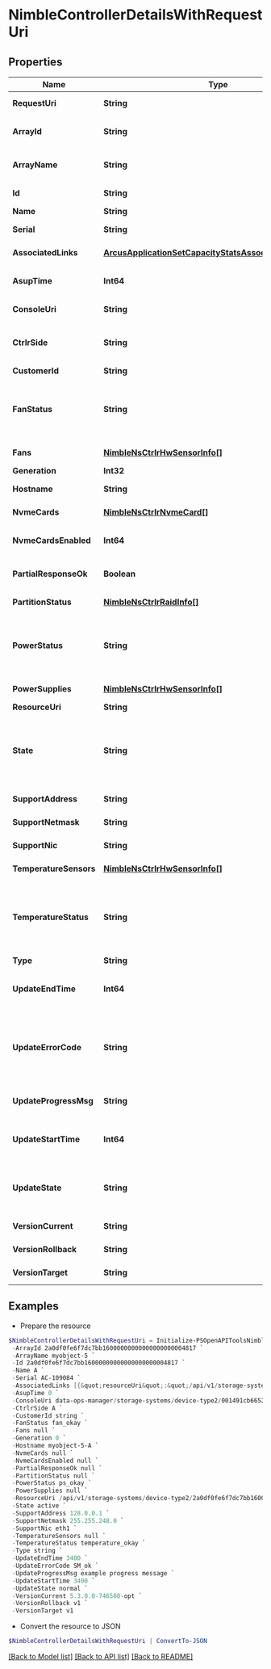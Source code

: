 # NimbleControllerDetailsWithRequestUri
## Properties

Name | Type | Description | Notes
------------ | ------------- | ------------- | -------------
**RequestUri** | **String** | requestUri for detailed controller object | [optional] 
**ArrayId** | **String** | Rest ID of the array containing this controller. | [optional] 
**ArrayName** | **String** | Name of the array containing this controller. | [optional] 
**Id** | **String** | Identifier of the controller. | [optional] 
**Name** | **String** | Name of the controller. | [optional] 
**Serial** | **String** | Serial number for this controller. | [optional] 
**AssociatedLinks** | [**ArcusApplicationSetCapacityStatsAssociatedLinksInner[]**](ArcusApplicationSetCapacityStatsAssociatedLinksInner.md) | Associated Links Details | [optional] 
**AsupTime** | **Int64** | Time of the last autosupport by the controller. | [optional] 
**ConsoleUri** | **String** | consoleUri for detailed storage object | [optional] 
**CtrlrSide** | **String** | Identifies which controller this is on its array. Possible values: &#39;A&#39;, &#39;B&#39;. | [optional] 
**CustomerId** | **String** | customerId | [optional] 
**FanStatus** | **String** | Overall fan status for the controller. Possible values: &#39;fan_failed&#39;, &#39;fan_okay&#39;, &#39;fan_alerted&#39;, &#39;fan_unknown&#39;. | [optional] 
**Fans** | [**NimbleNsCtrlrHwSensorInfo[]**](NimbleNsCtrlrHwSensorInfo.md) | Status for each fan in the controller. | [optional] 
**Generation** | **Int32** | generation | [optional] 
**Hostname** | **String** | Host name for the controller. | [optional] 
**NvmeCards** | [**NimbleNsCtrlrNvmeCard[]**](NimbleNsCtrlrNvmeCard.md) | List of NVMe accelerator cards. | [optional] 
**NvmeCardsEnabled** | **Int64** | Indicates if the NVMe accelerator card is enabled. | [optional] 
**PartialResponseOk** | **Boolean** | Indicate that it is ok to provide partially available response. | [optional] 
**PartitionStatus** | [**NimbleNsCtrlrRaidInfo[]**](NimbleNsCtrlrRaidInfo.md) | Status of the system&#39;s raid partitions. | [optional] 
**PowerStatus** | **String** | Overall power supply status for the controller. Possible values: &#39;ps_alerted&#39;, &#39;ps_okay&#39;, &#39;ps_failed&#39;, &#39;ps_unknown&#39;. | [optional] 
**PowerSupplies** | [**NimbleNsCtrlrHwSensorInfo[]**](NimbleNsCtrlrHwSensorInfo.md) | Status for each power supply in the controller. | [optional] 
**ResourceUri** | **String** | Link to the object URI | [optional] 
**State** | **String** | Indicates whether this controller is active or not. Possible values: &#39;start_active&#39;, &#39;start_standby&#39;, &#39;stale&#39;, &#39;standby&#39;, &#39;active&#39;, &#39;solo&#39;, &#39;none&#39;. | [optional] 
**SupportAddress** | **String** | IP address used for support. | [optional] 
**SupportNetmask** | **String** | IP netmask used for support. | [optional] 
**SupportNic** | **String** | Network card used for support. | [optional] 
**TemperatureSensors** | [**NimbleNsCtrlrHwSensorInfo[]**](NimbleNsCtrlrHwSensorInfo.md) | Status for temperature sensor in the controller. | [optional] 
**TemperatureStatus** | **String** | Overall temperature status for the controller. Possible values: &#39;temperature_unknown&#39;, &#39;temperature_alerted&#39;, &#39;temperature_okay&#39;, &#39;temperature_fail&#39;. | [optional] 
**Type** | **String** | type | [optional] 
**UpdateEndTime** | **Int64** | End time of last update. Seconds since last epoch i.e. 00:00 January 1, 1970. | [optional] 
**UpdateErrorCode** | **String** | If the software update has failed, this indicates the error code corresponding to the failure. Non-negative integer in range [0,9000]. | [optional] 
**UpdateProgressMsg** | **String** | Group update detailed progress message. Plain string. | [optional] 
**UpdateStartTime** | **Int64** | Start time of last update. Seconds since last epoch i.e. 00:00 January 1, 1970. | [optional] 
**UpdateState** | **String** | Group update state.Possible values: &#39;invalid&#39;, &#39;normal&#39;, &#39;updating&#39;, &#39;timed_out&#39;, &#39;failed&#39;, &#39;paused&#39;. | [optional] 
**VersionCurrent** | **String** | Version of software running on the group. | [optional] 
**VersionRollback** | **String** | Rollback software version for the group. | [optional] 
**VersionTarget** | **String** | Desired software version for the group. | [optional] 

## Examples

- Prepare the resource
```powershell
$NimbleControllerDetailsWithRequestUri = Initialize-PSOpenAPIToolsNimbleControllerDetailsWithRequestUri  -RequestUri api/v1/storage-systems/devicetype2/2a0df0fe6f7dc7bb16000000000000000000004817/controllers/2a0df0fe6f7dc7bb16000000000000000000004007 `
 -ArrayId 2a0df0fe6f7dc7bb16000000000000000000004817 `
 -ArrayName myobject-5 `
 -Id 2a0df0fe6f7dc7bb16000000000000000000004817 `
 -Name A `
 -Serial AC-109084 `
 -AssociatedLinks [{&quot;resourceUri&quot;:&quot;/api/v1/storage-systems/device-type2/2a0df0fe6f7dc7bb16000000000000000000004817&quot;,&quot;type&quot;:&quot;storage-systems&quot;}] `
 -AsupTime 0 `
 -ConsoleUri data-ops-manager/storage-systems/device-type2/001491cb6652a03a6b000000000000000000000001/controllers/071491cb6652a03a6b000000000000000000000006 `
 -CtrlrSide A `
 -CustomerId string `
 -FanStatus fan_okay `
 -Fans null `
 -Generation 0 `
 -Hostname myobject-5-A `
 -NvmeCards null `
 -NvmeCardsEnabled null `
 -PartialResponseOk null `
 -PartitionStatus null `
 -PowerStatus ps_okay `
 -PowerSupplies null `
 -ResourceUri /api/v1/storage-systems/device-type2/2a0df0fe6f7dc7bb16000000000000000000004817 `
 -State active `
 -SupportAddress 128.0.0.1 `
 -SupportNetmask 255.255.248.0 `
 -SupportNic eth1 `
 -TemperatureSensors null `
 -TemperatureStatus temperature_okay `
 -Type string `
 -UpdateEndTime 3400 `
 -UpdateErrorCode SM_ok `
 -UpdateProgressMsg example progress message `
 -UpdateStartTime 3400 `
 -UpdateState normal `
 -VersionCurrent 5.3.0.0-746508-opt `
 -VersionRollback v1 `
 -VersionTarget v1
```

- Convert the resource to JSON
```powershell
$NimbleControllerDetailsWithRequestUri | ConvertTo-JSON
```

[[Back to Model list]](../README.md#documentation-for-models) [[Back to API list]](../README.md#documentation-for-api-endpoints) [[Back to README]](../README.md)

